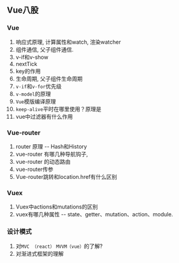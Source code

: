 ## Vue八股

### Vue
1. 响应式原理, 计算属性和watch, 渲染watcher
2. 组件通信, 父子组件通信.
3. v-if和v-show
4. nextTick
5. key的作用
6. 生命周期, 父子组件生命周期
7. `v-if`和`v-for`优先级
8. `v-model`的原理
9. `Vue`模版编译原理
10. `keep-alive`平时在哪里使用？原理是
11. vue中过滤器有什么作用


### Vue-router
1. router 原理 -- Hash和History
2. vue-router 有哪几种导航钩子, 
3. vue-router 的动态路由
4. vue-router传参
5. Vue-router跳转和location.href有什么区别

### Vuex
1. Vuex中actions和mutations的区别
2. vuex有哪几种属性 -- state、getter、mutation、action、module.

### 设计模式
1. 对`MVC （react）` `MVVM（vue）`的了解?
2. 对渐进式框架的理解



